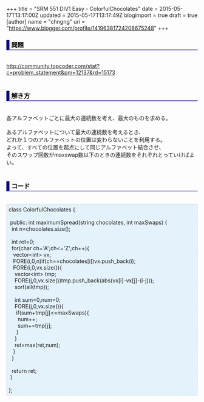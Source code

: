 +++
title = "SRM 551 DIV1 Easy - ColorfulChocolates"
date = 2015-05-17T13:17:00Z
updated = 2015-05-17T13:17:49Z
blogimport = true
draft = true
[author]
	name = "chngng"
	uri = "https://www.blogger.com/profile/14196381724208675248"
+++

<div dir="ltr" style="text-align: left;" trbidi="on"><h3 style="border-bottom: 2px solid slateblue; border-left: 8px solid navy; color: black; padding: 0px 0px 1px 5px;">問題 <br /></h3><br /><a href="http://community.topcoder.com/stat?c=problem_statement&amp;pm=12137&amp;rd=15173" target="_blank">http://community.topcoder.com/stat?c=problem_statement&amp;pm=12137&amp;rd=15173</a><br /><br /><h3 style="border-bottom: 2px solid slateblue; border-left: 8px solid navy; color: black; padding: 0px 0px 1px 5px;">解き方 </h3><br />各アルファベットごとに最大の連続数を考え、最大のものを求める。<br /><br />あるアルファベットについて最大の連続数を考えるとき、<br />どれか１つのアルファベットの位置は変わらないことを利用する。<br />よって、すべての位置を起点にして同じアルファベット結合させ、<br />そのスワップ回数がmaxswap数以下のときの連続数をそれぞれとっていけばよい。<br /><br /><h3 style="border-bottom: 2px solid slateblue; border-left: 8px solid navy; color: black; padding: 0px 0px 1px 5px;">コード </h3><br /><div style="background-color: #e3f2fb; border: 1px dotted #CCCCCC; padding: 5px;">class ColorfulChocolates {<br /><br /><span class="Apple-tab-span" style="white-space: pre;"> </span>public: int maximumSpread(string chocolates, int maxSwaps) {<br /><span class="Apple-tab-span" style="white-space: pre;">  </span>int n=chocolates.size();<br /><br /><span class="Apple-tab-span" style="white-space: pre;">  </span>int ret=0;<br /><span class="Apple-tab-span" style="white-space: pre;">  </span>for(char ch='A';ch&lt;='Z';ch++){<br /><span class="Apple-tab-span" style="white-space: pre;">   </span>vector&lt;int&gt; vx;<br /><span class="Apple-tab-span" style="white-space: pre;">   </span>FORE(i,0,n)if(ch==chocolates[i])vx.push_back(i);<br /><span class="Apple-tab-span" style="white-space: pre;">   </span>FORE(i,0,vx.size()){<br /><span class="Apple-tab-span" style="white-space: pre;">    </span>vector&lt;int&gt; tmp;<br /><span class="Apple-tab-span" style="white-space: pre;">    </span>FORE(j,0,vx.size())tmp.push_back(abs(vx[i]-vx[j]-(i-j)));<br /><span class="Apple-tab-span" style="white-space: pre;">    </span>sort(all(tmp));<br /><br /><span class="Apple-tab-span" style="white-space: pre;">    </span>int sum=0,num=0;<br /><span class="Apple-tab-span" style="white-space: pre;">    </span>FORE(j,0,vx.size()){<br /><span class="Apple-tab-span" style="white-space: pre;">     </span>if(sum+tmp[j]&lt;=maxSwaps){<br /><span class="Apple-tab-span" style="white-space: pre;">      </span>num++;<br /><span class="Apple-tab-span" style="white-space: pre;">      </span>sum+=tmp[j];<br /><span class="Apple-tab-span" style="white-space: pre;">     </span>}<br /><span class="Apple-tab-span" style="white-space: pre;">    </span>}<br /><span class="Apple-tab-span" style="white-space: pre;">    </span>ret=max(ret,num);<br /><span class="Apple-tab-span" style="white-space: pre;">   </span>}<br /><span class="Apple-tab-span" style="white-space: pre;">  </span>}<br /><br /><span class="Apple-tab-span" style="white-space: pre;">  </span>return ret;<br /><span class="Apple-tab-span" style="white-space: pre;"> </span>}<br /><br />};</div></div>
